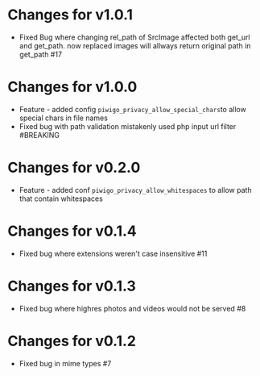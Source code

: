 # Changes for v1.0.1
- Fixed Bug where changing rel_path of SrcImage affected both get_url and get_path. now replaced images will allways return original path in get_path #17

# Changes for v1.0.0
 - Feature - added config `piwigo_privacy_allow_special_chars`to allow special chars in file names
 - Fixed bug with path validation mistakenly used php input url filter #BREAKING

# Changes for v0.2.0
- Feature - added conf `piwigo_privacy_allow_whitespaces` to allow path that contain whitespaces

# Changes for v0.1.4
- Fixed bug where extensions weren't case insensitive #11

# Changes for v0.1.3
- Fixed bug where highres photos and videos would not be served #8

# Changes for v0.1.2
- Fixed bug in mime types #7
